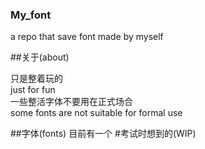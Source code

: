 ### My_font
a repo that save font made by myself

##关于(about)

只是整着玩的
</br>
just for fun
</br>
一些整活字体不要用在正式场合
</br>
some fonts are not suitable for formal use

##字体(fonts)
目前有一个
#考试时想到的(WIP)